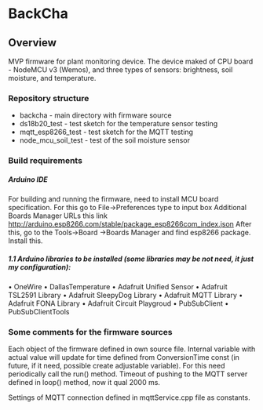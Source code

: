 # BackCha 
## Overview
MVP firmware for plant monitoring device. The device maked of CPU board - NodeMCU v3 (Wemos), and three types of sensors: brightness, soil moisture, and temperature.

### Repository structure
- backcha - main directory with firmware source
- ds18b20_test - test sketch for the temperature sensor testing 
- mqtt_esp8266_test - test sketch for the MQTT testing
- node_mcu_soil_test - test of the soil moisture sensor

### Build requirements
##### Arduino IDE
For building and running the firmware, need to install MCU board specification. For this go to File→Preferences type to input box  Additional Boards Manager URLs this link http://arduino.esp8266.com/stable/package_esp8266com_index.json
After this, go to the Tools→Board →Boards Manager and find esp8266 package. Install this.
##### 1.1 Arduino libraries to be installed (some libraries may be not need, it just my configuration):
• OneWire
• DallasTemperature
• Adafruit Unified Sensor
• Adafruit TSL2591 Library
• Adafruit SleepyDog Library
• Adafruit MQTT Library
• Adafruit FONA Library
• Adafruit Circuit Playgroud
• PubSubClient
• PubSubClientTools

### Some comments for the firmware sources
Each object of the firmware defined in own source file. 
Internal variable with actual value will update for time defined from ConversionTime const (in future, if it need, possible create adjustable variable). For this need periodically call the run() method.
Timeout of pushing to the MQTT server defined in loop() method, now it qual 2000 ms.

Settings of MQTT connection defined in mqttService.cpp file as constants.